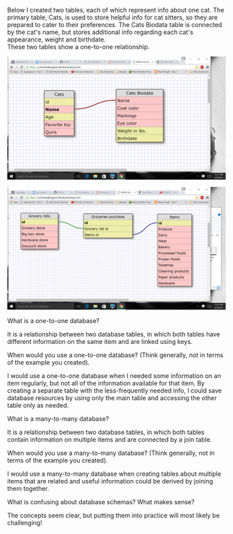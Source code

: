 Below I created two tables, each of which represent info about one cat.  The primary
table, Cats, is used to store helpful info for cat sitters, so they are prepared to 
cater to their preferences.  The Cats Biodata table is connected by the cat's name, 
but stores additional info regarding each cat's appearance, weight and birthdate.  
These two tables show a one-to-one relationship.


![alt text](cats_schema.png "Screenshot")



![alt text](groceries_schema.png "Screenshot")



What is a one-to-one database?

It is a relationship between two database tables, in which both tables have 
different information on the same item and are linked using keys.


When would you use a one-to-one database? (Think generally, not in terms of 
the example you created).

I would use a one-to-one database when I needed some information on an item regularly, 
but not all of the information available for that item.  By creating a separate table with 
the less-frequently needed info, I could save database resources by using only the main
table and accessing the other table only as needed. 


What is a many-to-many database?

It is a relationship between two database tables, in which both tables contain information
on multiple items and are connected by a join table.


When would you use a many-to-many database? (Think generally, not in terms of the example you created).

I would use a many-to-many database when creating tables about multiple items that are related
and useful information could be derived by joining them together.


What is confusing about database schemas? What makes sense?

The concepts seem clear, but putting them into practice will most likely be challenging!


